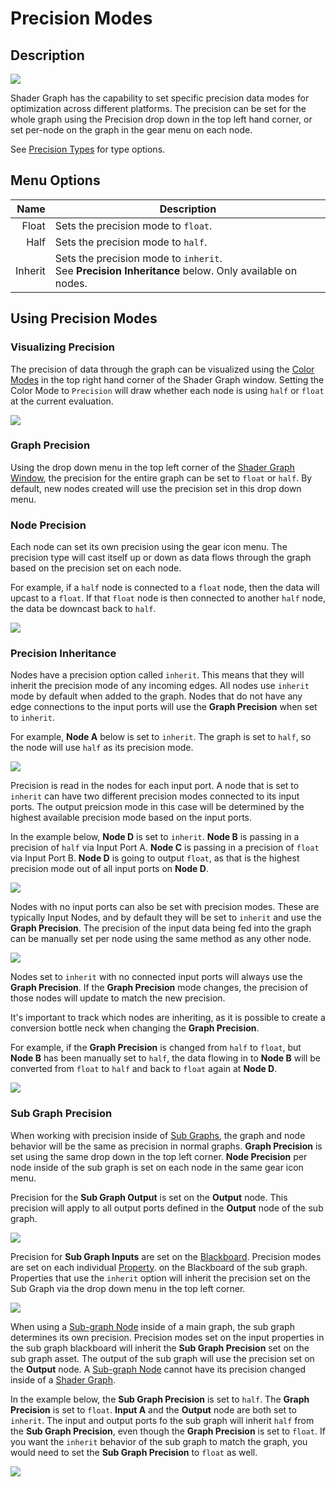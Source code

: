 # Precision Modes

## Description

![](images/Precision_DropDown.png)

Shader Graph has the capability to set specific precision data modes for optimization across different platforms. The precision can be set for the whole graph using the Precision drop down in the top left hand corner, or set per-node on the graph in the gear menu on each node. 

See [Precision Types](Precision-Types.md) for type options. 

## Menu Options
| Name | Description |
|------:|------------|
| Float | Sets the precision mode to `float`. |
| Half | Sets the precision mode to `half`. |
| Inherit | Sets the precision mode to `inherit`. <br> See **Precision Inheritance** below. Only available on nodes. |

## Using Precision Modes
### Visualizing Precision
The precision of data through the graph can be visualized using the [Color Modes](Color-Modes.md) in the top right hand corner of the Shader Graph window. Setting the Color Mode to `Precision` will draw whether each node is using `half` or `float` at the current evaluation. 

![](images/Color-Mode-Precision.png)

### Graph Precision 
Using the drop down menu in the top left corner of the [Shader Graph Window](Shader-Graph-Window.md), the precision for the entire graph can be set to `float` or `half`. By default, new nodes created will use the precision set in this drop down menu.

### Node Precision 
Each node can set its own precision using the gear icon menu. The precision type will cast itself up or down as data flows through the graph based on the precision set on each node. 

For example, if a `half` node is connected to a `float` node, then the data will upcast to a `float`. If that `float` node is then connected to another `half` node, the data be downcast back to `half`. 

![](images/Precision_Per_Node.png)

### Precision Inheritance
Nodes have a precision option called `inherit`. This means that they will inherit the precision mode of any incoming edges. All nodes use `inherit` mode by default when added to the graph. 
Nodes that do not have any edge connections to the input ports will use the **Graph Precision** when set to `inherit`. 

For example, **Node A** below is set to `inherit`. The graph is set to `half`, so the node will use `half` as its precision mode. 

![](images/Precision_Inheritance_01.png)

Precision is read in the nodes for each input port. A node that is set to `inherit` can have two different precision modes connected to its input ports. The output preicsion mode in this case will be determined by the highest available precision mode based on the input ports. 

In the example below, **Node D** is set to `inherit`. **Node B** is passing in a precision of `half` via Input Port A. **Node C** is passing in a precision of `float` via Input Port B. **Node D** is going to output `float`, as that is the highest precision mode out of all input ports on **Node D**.

![](images/Precision_Inheritance_02.png)

Nodes with no input ports can also be set with precision modes. These are typically Input Nodes, and by default they will be set to `inherit` and use the **Graph Precision**. The precision of the input data being fed into the graph can be manually set per node using the same method as any other node. 

![](images/Precision_Inheritance_03.png)

Nodes set to `inherit` with no connected input ports will always use the **Graph Precision**. If the **Graph Precision** mode changes, the precision of those nodes will update to match the new precision. 

It's important to track which nodes are inheriting, as it is possible to create a conversion bottle neck when changing the **Graph Precision**.  

For example, if the **Graph Precision** is changed from `half` to `float`, but **Node B** has been manually set to `half`, the data flowing in to **Node B** will be converted from `float` to `half` and back to `float` again at **Node D**. 

![](images/Precision_Inheritance_04.png)

### Sub Graph Precision 
When working with precision inside of [Sub Graphs](Sub-graph.md), the graph and node behavior will be the same as precision in normal graphs. **Graph Precision** is set using the same drop down in the top left corner. **Node Precision** per node inside of the sub graph is set on each node in the same gear icon menu. 

Precision for the **Sub Graph Output** is set on the **Output** node. This precision will apply to all output ports defined in the **Output** node of the sub graph. 

![](images/Precision_SubGraph_01.png)

Precision for **Sub Graph Inputs** are set on the [Blackboard](Blackboard.md). Precision modes are set on each individual [Property](Property-Types.md). on the Blackboard of the sub graph. Properties that use the `inherit` option will inherit the precision set on the Sub Graph via the drop down menu in the top left corner. 

![](images/Precision_SubGraph_02.png)

When using a [Sub-graph Node](Sub-graph-Node.md) inside of a main graph, the sub graph determines its own precision. Precision modes set on the input properties in the sub graph blackboard will inherit the **Sub Graph Precision** set on the sub graph asset. The output of the sub graph will use the precision set on the **Output** node. A [Sub-graph Node](Sub-graph-Node.md) cannot have its precision changed inside of a [Shader Graph](Shader-Graph.md). 

In the example below, the **Sub Graph Precision** is set to `half`. The **Graph Precision** is set to `float`. **Input A** and the **Output** node are both set to `inherit`. The input and output ports fo the sub graph will inherit `half` from the **Sub Graph Precision**, even though the **Graph Precision** is set to `float`. If you want the `inherit` behavior of the sub graph to match the graph, you would need to set the **Sub Graph Precision** to `float` as well. 

![](images/Precision_SubGraph_03.png)
